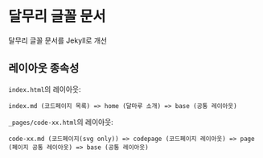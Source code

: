 달무리 글꼴 문서
===

달무리 글꼴 문서를 Jekyll로 개선  

## 레이아웃 종속성

`index.html`의 레이아웃:
```
index.md (코드페이지 목록) => home (달마루 소개) => base (공통 레이아웃)
```

`_pages/code-xx.html`의 레이아웃:
```
code-xx.md (코드페이지(svg only)) => codepage (코드페이지 레이아웃) => page (페이지 공통 레이아웃) => base (공통 레이아웃)
```